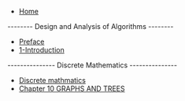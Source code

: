 * [Home](/)

-------- Design and Analysis of Algorithms --------

* [Preface](./docs/Preface.md)
* [1-Introduction](./docs/1_Introduction.md)

--------------- Discrete Mathematics ---------------

* [Discrete mathmatics](./docs/discrete_mathmatics/discrete_mathmatics.md)
* [Chapter 10 GRAPHS AND TREES](./docs/discrete_mathmatics/Chapter_10_GRAPHS_AND_TREES.md)